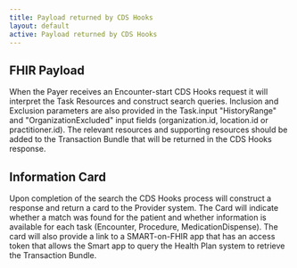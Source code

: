 ```yaml
---
title: Payload returned by CDS Hooks
layout: default
active: Payload returned by CDS Hooks
---
```


## FHIR Payload
When the Payer receives an Encounter-start CDS Hooks request it will interpret the Task Resources and construct search queries.
Inclusion and Exclusion parameters are also provided in the Task.input "HistoryRange" and "OrganizationExcluded" input fields (organization.id, location.id or practitioner.id).
The relevant resources and supporting resources should be added to the Transaction Bundle that will be returned in the CDS Hooks response.

## Information Card
Upon completion of the search the CDS Hooks process will construct a response and return a card to the Provider system.
The Card will indicate whether a match was found for the patient and whether information is available for each task (Encounter, Procedure, MedicationDispense).
The card will also provide a link to a SMART-on-FHIR app that has an access token that allows the Smart app to query the Health Plan system to retrieve the Transaction Bundle.


